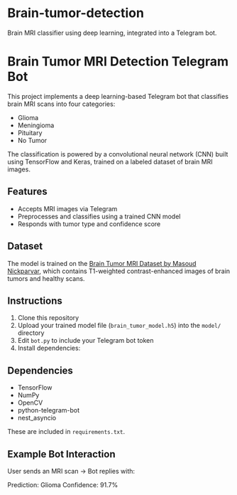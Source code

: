 # Brain-tumor-detection
Brain MRI classifier using deep learning, integrated into a Telegram bot.

# Brain Tumor MRI Detection Telegram Bot

This project implements a deep learning-based Telegram bot that classifies brain MRI scans into four categories:

- Glioma
- Meningioma
- Pituitary
- No Tumor

The classification is powered by a convolutional neural network (CNN) built using TensorFlow and Keras, trained on a labeled dataset of brain MRI images.

## Features

- Accepts MRI images via Telegram
- Preprocesses and classifies using a trained CNN model
- Responds with tumor type and confidence score

## Dataset

The model is trained on the [Brain Tumor MRI Dataset by Masoud Nickparvar](https://www.kaggle.com/datasets/masoudnickparvar/brain-tumor-mri-dataset), which contains T1-weighted contrast-enhanced images of brain tumors and healthy scans.


## Instructions

1. Clone this repository
2. Upload your trained model file (`brain_tumor_model.h5`) into the `model/` directory
3. Edit `bot.py` to include your Telegram bot token
4. Install dependencies:


## Dependencies

- TensorFlow
- NumPy
- OpenCV
- python-telegram-bot
- nest_asyncio

These are included in `requirements.txt`.

## Example Bot Interaction

User sends an MRI scan → Bot replies with:

Prediction: Glioma
Confidence: 91.7%




